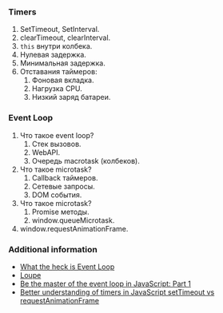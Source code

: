 ### Timers

1. SetTimeout, SetInterval.
2. clearTimeout, clearInterval.
3. `this` внутри колбека.
4. Нулевая задержка.
5. Минимальная задержка.
7. Отставания таймеров:
   1. Фоновая вкладка.
   2. Нагрузка CPU.
   3. Низкий заряд батареи.

### Event Loop

1. Что такое event loop?
   1. Стек вызовов.
   2. WebAPI.
   3. Очередь macrotask (колбеков).
2. Что такое microtask?
   1. Callback таймеров.
   2. Сетевые запросы.
   3. DOM события.
3. Что такое microtask?
   1. Promise методы.
   2. window.queueMicrotask.
4. window.requestAnimationFrame.

### Additional information

* [What the heck is Event Loop](https://www.youtube.com/watch?v=8aGhZQkoFbQ)
* [Loupe](http://latentflip.com/loupe)
* [Be the master of the event loop in JavaScript: Part 1](https://betterprogramming.pub/be-the-master-of-the-event-loop-in-javascript-part-1-6804cdf6608f)
* [Better understanding of timers in JavaScript setTimeout vs requestAnimationFrame](https://javascript.plainenglish.io/better-understanding-of-timers-in-javascript-settimeout-vs-requestanimationframe-bf7f99b9ff9b)
